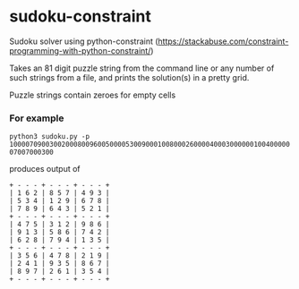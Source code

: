 # sudoku-constraint

Sudoku solver using python-constraint (https://stackabuse.com/constraint-programming-with-python-constraint/)

Takes an 81 digit puzzle string from the command line or any number of such strings from a file, and prints the solution(s) in a pretty grid.

Puzzle strings contain zeroes for empty cells

### For example 

```python3 sudoku.py -p 100007090030020008009600500005300900010080002600004000300000010040000007007000300```

produces output of 
```
+ - - - + - - - + - - - +
| 1 6 2 | 8 5 7 | 4 9 3 |
| 5 3 4 | 1 2 9 | 6 7 8 |
| 7 8 9 | 6 4 3 | 5 2 1 |
+ - - - + - - - + - - - +
| 4 7 5 | 3 1 2 | 9 8 6 |
| 9 1 3 | 5 8 6 | 7 4 2 |
| 6 2 8 | 7 9 4 | 1 3 5 |
+ - - - + - - - + - - - +
| 3 5 6 | 4 7 8 | 2 1 9 |
| 2 4 1 | 9 3 5 | 8 6 7 |
| 8 9 7 | 2 6 1 | 3 5 4 |
+ - - - + - - - + - - - +
```
